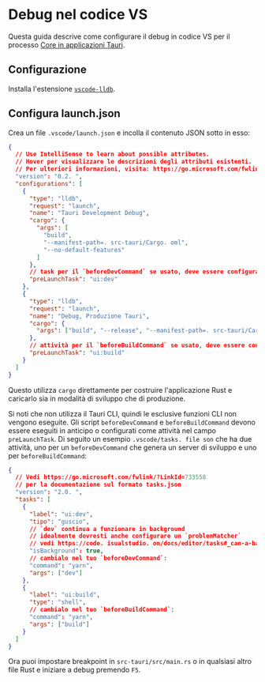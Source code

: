 # Debug nel codice VS

Questa guida descrive come configurare il debug in codice VS per il processo [Core in applicazioni Tauri][].

## Configurazione

Installa l'estensione [`vscode-lldb`][].

## Configura launch.json

Crea un file `.vscode/launch.json` e incolla il contenuto JSON sotto in esso:

```json title=".vscode/launch.json"
{
  // Use IntelliSense to learn about possible attributes.
  // Hover per visualizzare le descrizioni degli attributi esistenti.
  // Per ulteriori informazioni, visita: https://go.microsoft.com/fwlink/?linkid=830387
  "version": "0.2. ",
  "configurations": [
    {
      "type": "lldb",
      "request": "launch",
      "name": "Tauri Development Debug",
      "cargo": {
        "args": [
          "build",
          "--manifest-path=. src-tauri/Cargo. oml",
          "--no-default-features"
        ]
      },
      // task per il `beforeDevCommand` se usato, deve essere configurato in `. esplorazione/compiti. son`
      "preLaunchTask": "ui:dev"
    },
    {
      "type": "lldb",
      "request": "launch",
      "name": "Debug, Produzione Tauri",
      "cargo": {
        "args": ["build", "--release", "--manifest-path=. src-tauri/Cargo. oml"]
      },
      // attività per il `beforeBuildCommand` se usato, deve essere configurato in `. scode/tasks.json`
      "preLaunchTask": "ui:build"
    }
  ]
}
```

Questo utilizza `cargo` direttamente per costruire l'applicazione Rust e caricarlo sia in modalità di sviluppo che di produzione.

Si noti che non utilizza il Tauri CLI, quindi le esclusive funzioni CLI non vengono eseguite. Gli script `beforeDevCommand` e `beforeBuildCommand` devono essere eseguiti in anticipo o configurati come attività nel campo `preLaunchTask`. Di seguito un esempio `.vscode/tasks. file son` che ha due attività, uno per un `beforeDevCommand` che genera un server di sviluppo e uno per `beforeBuildCommand`:

```json title=".vscode/tasks.json"
{
  // Vedi https://go.microsoft.com/fwlink/?LinkId=733558
  // per la documentazione sul formato tasks.json
  "version": "2.0. ",
  "tasks": [
    {
      "label": "ui:dev",
      "tipo": "guscio",
      // `dev` continua a funzionare in background
      // idealmente dovresti anche configurare un `problemMatcher`
      // vedi https://code. isualstudio. om/docs/editor/tasks#_can-a-background-task-be-used-as-a-prelaunchtask-in-launchjson
      "isBackground": true,
      // cambialo nel tuo `beforeDevCommand`:
      "command": "yarn",
      "args": ["dev"]
    },
    {
      "label": "ui:build",
      "type": "shell",
      // cambialo nel tuo `beforeBuildCommand`:
      "command": "yarn",
      "args": ["build"]
    }
  ]
}
```

Ora puoi impostare breakpoint in `src-tauri/src/main.rs` o in qualsiasi altro file Rust e iniziare a debug premendo `F5`.

[`vscode-lldb`]: https://marketplace.visualstudio.com/items?itemName=vadimcn.vscode-lldb

[Core in applicazioni Tauri]: ../../references/architecture/process-model.md#the-core-process
